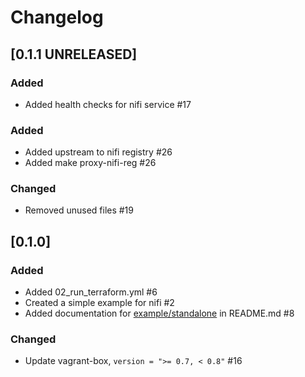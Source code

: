 # Changelog

## [0.1.1 UNRELEASED]
### Added
- Added health checks for nifi service #17

### Added
- Added upstream to nifi registry #26
- Added make proxy-nifi-reg #26

### Changed
- Removed unused files #19

## [0.1.0]

### Added
- Added 02_run_terraform.yml #6
- Created a simple example for nifi #2
- Added documentation for [example/standalone](example/standalone) in README.md #8

### Changed
- Update vagrant-box, `version = ">= 0.7, < 0.8"` #16